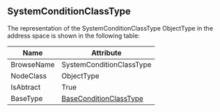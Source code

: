 <!-- objecttype -->
## SystemConditionClassType

The representation of the SystemConditionClassType ObjectType in the address space is shown in the following table:  

|Name|Attribute|
|---|---|
|BrowseName|SystemConditionClassType|
|NodeClass|ObjectType|
|IsAbtract|True|
|BaseType|[BaseConditionClassType](../../../Part9/ObjectTypes/BaseConditionClassType/readme.md)|

